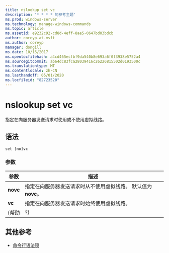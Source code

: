 ```yaml
---
title: nslookup set vc
description: '* * * * 的参考主题'
ms.prod: windows-server
ms.technology: manage-windows-commands
ms.topic: article
ms.assetid: e9232c92-cd8d-4eff-8ae5-0647bd03bdcb
author: coreyp-at-msft
ms.author: coreyp
manager: dongill
ms.date: 10/16/2017
ms.openlocfilehash: a4cd465ecfbf9da540b8e693a6f0f3938e5752a4
ms.sourcegitcommit: ab64dc83fca28039416c26226815502d0193500c
ms.translationtype: MT
ms.contentlocale: zh-CN
ms.lasthandoff: 05/01/2020
ms.locfileid: "82723520"
---
```

# <a name="nslookup-set-vc"></a>nslookup set vc



指定在向服务器发送请求时使用或不使用虚拟线路。

## <a name="syntax"></a>语法

```
set [no]vc
```

### <a name="parameters"></a>参数

| 参数 |                                              描述                                               |
|-----------|--------------------------------------------------------------------------------------------------------|
| **novc**  | 指定在向服务器发送请求时从不使用虚拟线路。 默认值为**novc**。 |
|  **vc**   |             指定在向服务器发送请求时始终使用虚拟线路。             |
|   {帮助   |                                                   ?}                                                   |

## <a name="additional-references"></a>其他参考

- [命令行语法项](command-line-syntax-key.md)